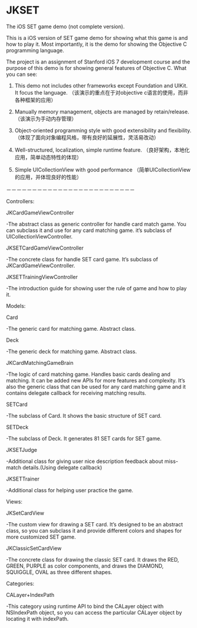 # JKSET
The iOS SET game demo (not complete version).

This is a iOS version of SET game demo for showing what this game is and how to play it. Most importantly, it is the demo for showing the Objective C programming language.

The project is an assignment of Stanford iOS 7 development course and the purpose of this demo is for showing general features of Objective C. What you can see:

1. This demo not includes other frameworks except Foundation and UIKit. It focus the language.
（该演示的重点在于对objective c语言的使用，而非各种框架的应用）

2. Manually memory management, objects are managed by retain/release.
（该演示为手动内存管理）

3. Object-oriented programming style with good extensibility and flexibility.
（体现了面向对象编程风格，带有良好的延展性，灵活易改动）

4. Well-structured, localization, simple runtime feature.
（良好架构，本地化应用，简单动态特性的体现）

5. Simple UICollectionView with good performance
（简单UICollectionView的应用，并体现良好的性能）


－－－－－－－－－－－－－－－－－－－－－－－－－


Controllers:


JKCardGameViewController

  -The abstract class as generic controller for handle card match game. You can subclass it and use for any card matching game. it’s subclass of UICollectionViewController.


JKSETCardGameViewController

  -The concrete class for handle SET card game. It’s subclass of JKCardGameViewController.


JKSETTrainingViewController

  -The introduction guide for showing user the rule of game and how to play it.



Models:


Card

  -The generic card for matching game. Abstract class.


Deck

  -The generic deck for matching game. Abstract class.


JKCardMatchingGameBrain

  -The logic of card matching game. Handles basic cards dealing and matching. It can be added new APIs for more features and complexity. It’s also the generic class that can be used for any card matching game and it contains delegate callback for receiving matching results.


SETCard

  -The subclass of Card. It shows the basic structure of SET card.


SETDeck

  -The subclass of Deck. It generates 81 SET cards for SET game.


JKSETJudge

  -Additional class for giving user nice description feedback about miss-match details.(Using delegate callback)


JKSETTrainer

  -Additional class for helping user practice the game.



Views:


JKSetCardView

  -The custom view for drawing a SET card. It’s designed to be an abstract class, so you can subclass it and provide different colors and shapes for more customized SET game.


JKClassicSetCardView

  -The concrete class for drawing the classic SET card. It draws the RED, GREEN, PURPLE as color components, and draws the DIAMOND, SQUIGGLE, OVAL as three different shapes.



Categories:


CALayer+IndexPath

  -This category using runtime API to bind the CALayer object with NSIndexPath object, so you can access the particular CALayer object by locating it with indexPath.
